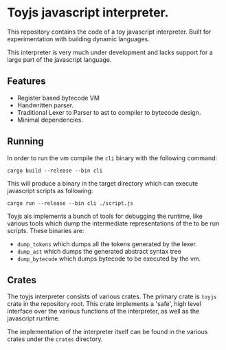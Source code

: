 # Toyjs javascript interpreter.

This repository contains the code of a toy javascript interpreter. 
Built for experimentation with building dynamic languages.

This interpreter is very much under development and lacks support for a large part of the
javascript language.

## Features
 - Register based bytecode VM
 - Handwritten parser.
 - Traditional Lexer to Parser to ast to compiler to bytecode design.
 - Minimal dependencies.

## Running

In order to run the vm compile the `cli` binary with the following command:
```
cargo build --release --bin cli
```
This will produce a binary in the target directory which can execute javascript scripts as following:
```
cargo run --release --bin cli ./script.js 
```

Toyjs als implements a bunch of tools for debugging the runtime, like various tools which dump the
intermediate representations of the to be run scripts.
These binaries are:
 - `dump_tokens` which dumps all the tokens generated by the lexer.
 - `dump_ast` which dumps the generated abstract syntax tree
 - `dump_bytecode` which dumps bytecode to be executed by the vm.

## Crates
The toyjs interpreter consists of various crates.
The primary crate is `toyjs` crate in the repository root.
This crate implements a 'safe', high level interface over the various functions of the interpreter, as well as the javascript runtime.

The implementation of the interpreter itself can be found in the various crates under the `crates` directory.
